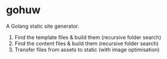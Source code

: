 # gohuw
A Golang static site generator.

1. Find the template files & build them (recursive folder search)
2. Find the content files & build them (recursive folder search)
3. Transfer files from assets to static (with image optimisation)
